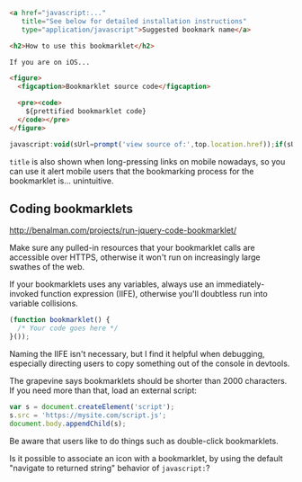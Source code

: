 ```html
<a href="javascript:..."
   title="See below for detailed installation instructions"
   type="application/javascript">Suggested bookmark name</a>

<h2>How to use this bookmarklet</h2>

If you are on iOS...

<figure>
  <figcaption>Bookmarklet source code</figcaption>

  <pre><code>
    ${prettified bookmarklet code}
  </code></pre>
</figure>
```

```js
javascript:void(sUrl=prompt('view source of:',top.location.href));if(sUrl){void(agt=navigator.userAgent.toLowerCase());if(agt.indexOf('mac')!=-1 && agt.indexOf('msie')!=-1){sPrefix=''}else{sPrefix='view-source:'}void(location.href=sPrefix+sUrl)}
```

`title` is also shown when long-pressing links on mobile nowadays, so you can use it alert mobile users that the bookmarking process for the bookmarklet is... unintuitive.

## Coding bookmarklets

http://benalman.com/projects/run-jquery-code-bookmarklet/

Make sure any pulled-in resources that your bookmarklet calls are accessible over HTTPS, otherwise it won't run on increasingly large swathes of the web.

If your bookmarklets uses any variables, always use an immediately-invoked function expression (IIFE), otherwise you'll doubtless run into variable collisions.

```js
(function bookmarklet() {
  /* Your code goes here */
}());
```

Naming the IIFE isn't necessary, but I find it helpful when debugging, especially directing users to copy something out of the console in devtools.

The grapevine says bookmarklets should be shorter than 2000 characters. If you need more than that, load an external script:

```js
var s = document.createElement('script');
s.src = 'https://mysite.com/script.js';
document.body.appendChild(s);
```

Be aware that users like to do things such as double-click bookmarklets.

Is it possible to associate an icon with a bookmarklet, by using the default "navigate to returned string" behavior of `javascript:`?
